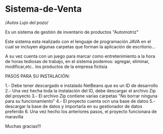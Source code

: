 # Sistema-de-Venta


/*Autos Lujo del pozo*/

Es un sistema de gestión de inventario de productos "Automotriz"

Este sistema esta realizado con el lenguaje de programación JAVA en el cual
se incluyen algunas carpetas que forman la aplicación de escritorio...

A su vez cuenta con un juego para marcar como entretenimiento a la hora de horas tediosas de trabajo, 
en el sistema podemos: agregar, eliminar, modificar,etc.. los productos de la empresa fictisia 

PASOS PARA SU INSTALACIÓN:

1.- Debe tener descargado e instalado NetBeans que es un ID de desarrollo 
2.- Una vez hecha toda la instalación del ID, debe descargar el archivo Zip del proyecto
3.- El archivo Zip contiene varias carpetas "No borrar ninguna para su funcionamiento"
4.- El proyecto cuenta ocn una base de datos 
5.- descargar la base de datos y importarla en su gestionador de datos preferido
6. Una vez hecho los anteriores pasos, el proyecto funcionara de maravilla


Muchas gracias!!! 
